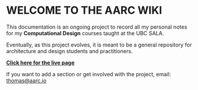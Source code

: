 # WELCOME TO THE AARC WIKI

This documentation is an ongoing project to record all my personal notes for my **Computational Design** courses taught at the UBC SALA.

Eventually, as this project evolves, it is meant to be a general repository for architecture and design students and practitioners.

**[Click here for the live page](https://aarcthom.github.io/aarc-wiki/gh/interface/)**

If you want to add a section or get involved with the project, email: thomas@aarc.io
